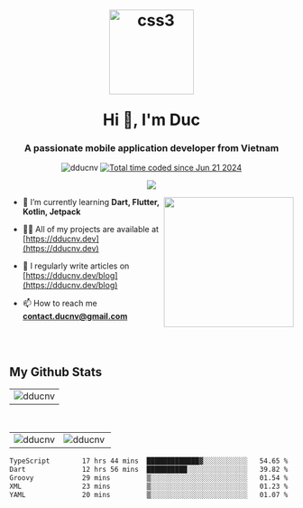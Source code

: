 <h1 align="center">
  <p><img align="center" src="https://www.dducnv.dev/_next/image?url=%2Fworking.png&w=1200&q=75" alt="css3" width="150" height="150" alt="dducnv" /> </p>
  Hi 👋, I'm  Duc</h1>
<h3 align="center">A passionate mobile application developer from Vietnam</h3>  
  
<p align="center"> <img src="https://komarev.com/ghpvc/?username=dducnv&label=Profile%20views&color=0e75b6&style=flat" alt="dducnv" /> 
<a href="https://wakatime.com/@4d2a2cd9-1bcb-4dd1-84a4-dce128a35137"><img src="https://wakatime.com/badge/user/4d2a2cd9-1bcb-4dd1-84a4-dce128a35137.svg" alt="Total time coded since Jun 21 2024" /></a>
</p>  

<p align="center">
 <img src="https://skillicons.dev/icons?i=dart,flutter,java,kotlin,html,css,js,ts,nextjs,react,figma,git,postgres,postman,tailwind,vscode,vercel,regex,powershell,planetscale,mysql,sqlite,md,firebase"/>
</p>

<img align="right" src="https://i.imgur.com/FjlkaZK.png" height="230"> </img>

- 🌱 I’m currently learning **Dart, Flutter, Kotlin, Jetpack** 
  
- 👨‍💻 All of my projects are available at [https://dducnv.dev](https://dducnv.dev)  
  
- 📝 I regularly write articles on [https://dducnv.dev/blog](https://dducnv.dev/blog)  
  
- 📫 How to reach me **contact.ducnv@gmail.com**  

<br/>
<br/>

 ## My Github Stats
  <table align="center">
        <tbody><tr>
            <td>
   <img align="center" src="https://github-readme-streak-stats.herokuapp.com/?user=dducnv&amp;theme=black-ice&amp;hide_border=true&amp;date_format=M%20j%5B%2C%20Y%5D&amp;background=0D1117" alt="dducnv"  style="max-width: 100%;"/>
            </td>
        </tr>
   </tbody>
</table>
   <br/>
<table width="100%"  align="center">
    <tbody><tr>
        <td>
          <img align="center" src="https://github-readme-stats.vercel.app/api?username=dducnv&amp;show_icons=true&amp;count_private=true&amp;theme=react&amp;hide_border=true&amp;bg_color=0D1117" alt="dducnv" 
          style="max-width: 100%;"/>
        </td>
        <td>
           <img align="left" src="https://github-readme-stats.vercel.app/api/top-langs?username=dducnv&amp;langs_count=8.0&amp;count_private=true&amp;layout=compact&amp;theme=react&amp;hide_border=true&amp;bg_color=0D1117" alt="dducnv" 
           style="max-width: 100%;"/>
        </td>
    </tr>
</tbody></table>

<!--START_SECTION:waka-->

```txt
TypeScript        17 hrs 44 mins  █████████████▓░░░░░░░░░░░   54.65 %
Dart              12 hrs 56 mins  ██████████░░░░░░░░░░░░░░░   39.82 %
Groovy            29 mins         ▒░░░░░░░░░░░░░░░░░░░░░░░░   01.54 %
XML               23 mins         ▒░░░░░░░░░░░░░░░░░░░░░░░░   01.23 %
YAML              20 mins         ▒░░░░░░░░░░░░░░░░░░░░░░░░   01.07 %
```

<!--END_SECTION:waka-->

  
